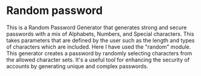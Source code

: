 # Random password 
This is a Random Password Generator that generates strong and secure passwords with a mix of Alphabets, Numbers, and Special characters.
This takes parameters that are defined by the user such as the length and types of characters which are included.
Here I have used the "random" module.
This generator creates a password by randomly selecting characters from the allowed character sets.
It's a useful tool for enhancing the security of accounts by generating unique and complex passwords. 
